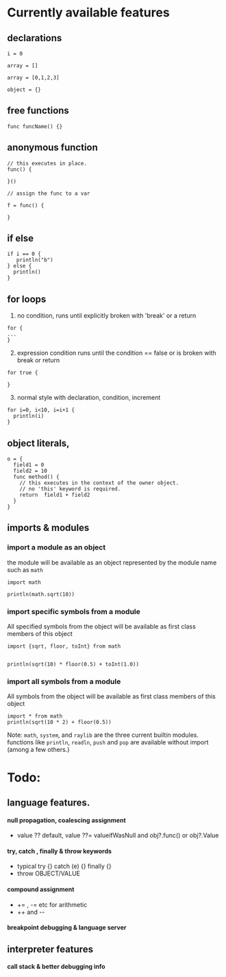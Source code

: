 
# Currently available features

## declarations
  `i = 0`
   
  `array = []`
  
  `array = [0,1,2,3]`
  
  `object = {}`
  
  
  
## free functions 
  `func funcName() {}`
## anonymous function
```
// this executes in place.
func() {
  
}()

// assign the func to a var

f = func() {
  
}
```
## if else 
  ```
  if i == 0 {
     println("b") 
  } else {
    println() 
  }
  ```
  
## for loops 
  1. no condition, runs until explicitly broken with 'break' or a return
  ```
  for {
  ...  
  }
  ```
  2. expression condition
  runs until the condition == false or is broken with break or return
  ```
  for true {
    
  }
  ```
  3. normal style with declaration, condition, increment
  ```
  for i=0, i<10, i=i+1 {
    println(i)
  }
  ```


## object literals, 


```
o = { 
  field1 = 0 
  field2 = 10
  func method() {
    // this executes in the context of the owner object.
    // no 'this' keyword is required.
    return  field1 + field2
  }
}
```
## imports & modules

### import a module as an object
the module will be available as an object represented by the module name
such as `math`
```
import math

println(math.sqrt(10))

```

### import specific symbols from a module

All specified symbols from the object will be available as first class members of this object

```
import {sqrt, floor, toInt} from math


println(sqrt(10) * floor(0.5) + toInt(1.0))

```

### import all symbols from a module

All symbols from the object will be available as first class members of this object

```
import * from math
println(sqrt(10 * 2) + floor(0.5))
```

Note: `math`, `system`, and `raylib` are the three current builtin modules.
functions like `println`, `readln`, `push` and `pop` are available without import (among a few others.)

# Todo: 

## language features.

#### null propagation, coalescing assignment
- value ?? default, value ??= valueifWasNull and obj?.func() or obj?.Value


#### try, catch , finally & throw keywords
- typical try {} catch (e) {} finally {}
- throw OBJECT/VALUE


#### compound assignment
- += , -= etc for arithmetic
- ++ and --


#### breakpoint debugging & language server


## interpreter features

#### call stack & better debugging info


